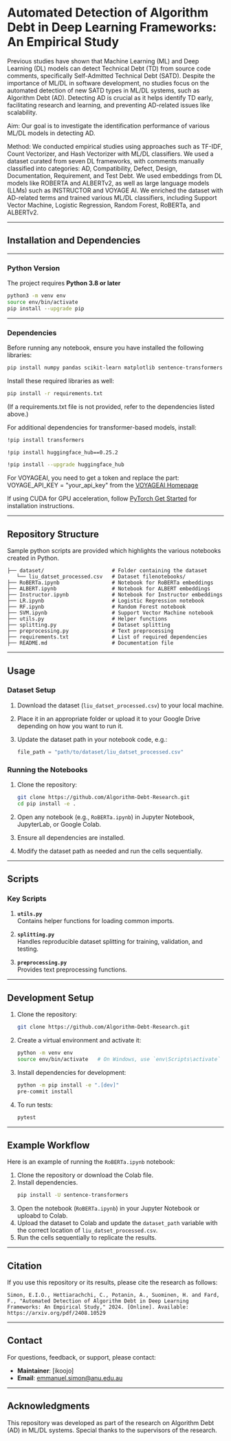 # **Automated Detection of Algorithm Debt in Deep Learning Frameworks: An Empirical Study**

Previous studies have shown that Machine Learning (ML) and Deep Learning (DL) models can detect Technical Debt (TD) from source code comments, specifically Self-Admitted Technical Debt (SATD). Despite the importance of ML/DL in software development, no studies focus on the automated detection of new SATD types in ML/DL systems, such as Algorithm Debt (AD). Detecting AD is crucial as it helps identify TD early, facilitating research and learning, and preventing AD-related issues like scalability.

Aim: Our goal is to investigate the identification performance of various ML/DL models in detecting AD.

Method: We conducted empirical studies using approaches such as TF-IDF, Count Vectorizer, and Hash Vectorizer with ML/DL classifiers. We used a dataset curated from seven DL frameworks, with comments manually classified into categories: AD, Compatibility, Defect, Design, Documentation, Requirement, and Test Debt. We used embeddings from DL models like ROBERTA and ALBERTv2, as well as large language models (LLMs) such as INSTRUCTOR and VOYAGE AI. We enriched the dataset with AD-related terms and trained various ML/DL classifiers, including Support Vector Machine, Logistic Regression, Random Forest, RoBERTa, and ALBERTv2.

---

## **Installation and Dependencies**
---
### **Python Version**

The project requires **Python 3.8 or later**
```bash
python3 -m venv env
source env/bin/activate
pip install --upgrade pip
```
---


### **Dependencies**
Before running any notebook, ensure you have installed the following libraries:

```bash
pip install numpy pandas scikit-learn matplotlib sentence-transformers
```
Install these required libraries as well:

```bash
pip install -r requirements.txt
```
(If a requirements.txt file is not provided, refer to the dependencies listed above.)

For additional dependencies for transformer-based models, install:

```bash
!pip install transformers
```

```bash
!pip install huggingface_hub==0.25.2
```

```bash
!pip install --upgrade huggingface_hub
```

For VOYAGEAI, you need to get a token and replace the part: VOYAGE_API_KEY = "your_api_key" from the [VOYAGEAI Homepage](https://dash.voyageai.com/api-keys)

If using CUDA for GPU acceleration, follow [PyTorch Get Started](https://pytorch.org/get-started/locally/) for installation instructions.

---

## **Repository Structure**
Sample python scripts are provided which highlights the various notebooks created in Python.
```
├── dataset/                      # Folder containing the dataset
   └── liu_datset_processed.csv   # Dataset filenotebooks/                       
├── RoBERTa.ipynb                 # Notebook for RoBERTa embeddings
├── ALBERT.ipynb                  # Notebook for ALBERT embeddings
├── Instructor.ipynb              # Notebook for Instructor embeddings
├── LR.ipynb                      # Logistic Regression notebook
├── RF.ipynb                      # Random Forest notebook
├── SVM.ipynb                     # Support Vector Machine notebook                         
├── utils.py                      # Helper functions
├── splitting.py                  # Dataset splitting
├── preprocessing.py              # Text preprocessing
├── requirements.txt              # List of required dependencies
├── README.md                     # Documentation file
```

---


## **Usage**

### **Dataset Setup**

1. Download the dataset (`liu_datset_processed.csv`) to your local machine.
2. Place it in an appropriate folder or upload it to your Google Drive depending on how you want to run it.
3. Update the dataset path in your notebook code, e.g.:

   ```python
   file_path = "path/to/dataset/liu_datset_processed.csv"
   ```

### **Running the Notebooks**

1. Clone the repository:

   ```bash
   git clone https://github.com/Algorithm-Debt-Research.git
   cd pip install -e .
   
   ```

2. Open any notebook (e.g., `RoBERTa.ipynb`) in Jupyter Notebook, JupyterLab, or Google Colab.
3. Ensure all dependencies are installed.
4. Modify the dataset path as needed and run the cells sequentially.

---

## **Scripts**

### **Key Scripts**

1. **`utils.py`**  
   Contains helper functions for loading common imports.

2. **`splitting.py`**  
   Handles reproducible dataset splitting for training, validation, and testing.

3. **`preprocessing.py`**  
   Provides text preprocessing functions.
---

## **Development Setup**

1. Clone the repository:

   ```bash
   git clone https://github.com/Algorithm-Debt-Research.git
   ```

2. Create a virtual environment and activate it:

   ```bash
   python -m venv env
   source env/bin/activate   # On Windows, use `env\Scripts\activate`
   ```

3. Install dependencies for development:

   ```bash
   python -m pip install -e ".[dev]"
   pre-commit install
   ```

4. To run tests:

   ```bash
   pytest
   ```

---

## **Example Workflow**

Here is an example of running the `RoBERTa.ipynb` notebook:

1. Clone the repository or download the Colab file.
2. Install dependencies.
   ```bash
   pip install -U sentence-transformers
   ```
4. Open the notebook (`RoBERTa.ipynb`) in your Jupyter Notebook or uploabd to Colab.
5. Upload the dataset to Colab and update the `dataset_path` variable with the correct location of `liu_datset_processed.csv`.
6. Run the cells sequentially to replicate the results.

---

## **Citation**

If you use this repository or its results, please cite the research as follows:

```plaintext
Simon, E.I.O., Hettiarachchi, C., Potanin, A., Suominen, H. and Fard, F., "Automated Detection of Algorithm Debt in Deep Learning Frameworks: An Empirical Study," 2024. [Online]. Available: https://arxiv.org/pdf/2408.10529
```

---

## **Contact**

For questions, feedback, or support, please contact:

- **Maintainer**: [ikoojo]
- **Email**: emmanuel.simon@anu.edu.au

---

## **Acknowledgments**

This repository was developed as part of the research on Algorithm Debt (AD) in ML/DL systems. Special thanks to the supervisors of the research.
